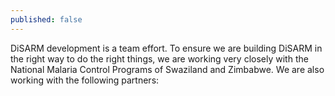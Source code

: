 ```yaml
---
published: false
---
```

DiSARM development is a team effort. To ensure we are building DiSARM in the right way to do the right things, we are working very closely with the National Malaria Control Programs of Swaziland and Zimbabwe.
We are also working with the following partners:
